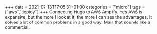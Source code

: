 +++
date = 2021-07-13T17:05:31+01:00
categories = ["micro"]
tags = ["aws","deploy"]
+++
Connecting Hugo to AWS Amplify. Yes AWS is expansive, but the more I look at it, the more I can see the advantages. It solves a lot of common problems in a good way. Main that sounds like a commercial.
